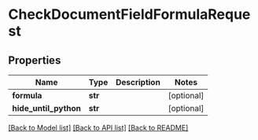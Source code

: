 # CheckDocumentFieldFormulaRequest


## Properties
Name | Type | Description | Notes
------------ | ------------- | ------------- | -------------
**formula** | **str** |  | [optional] 
**hide_until_python** | **str** |  | [optional] 

[[Back to Model list]](../README.md#documentation-for-models) [[Back to API list]](../README.md#documentation-for-api-endpoints) [[Back to README]](../README.md)


